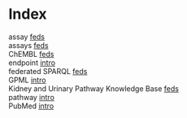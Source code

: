# Index


assay [feds](feds.i.md#tp3)<br />
assays [feds](feds.i.md#tp5)<br />
ChEMBL [feds](feds.i.md#tp4)<br />
endpoint [intro](intro.i.md#tp1)<br />
federated SPARQL [feds](feds.i.md#tp1)<br />
GPML [intro](intro.i.md#tp2)<br />
Kidney and Urinary Pathway Knowledge Base [feds](feds.i.md#tp2)<br />
pathway [intro](intro.i.md#tp3)<br />
PubMed [intro](intro.i.md#tp4)